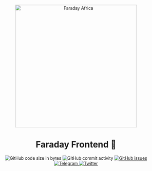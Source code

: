 <div align="center">
  <br>

  <img alt="Faraday Africa" src="https://github.com/faradayafrica/Faraday-frontend/assets/90288585/cffb87d2-eac8-4402-81ec-bc22c313a8cb" width="400px">
  <h1>Faraday Frontend 🎈</h1>
</div>
<p align="center">
  <img src="https://img.shields.io/github/languages/code-size/faradayafrica/Faraday-frontend" alt="GitHub code size in bytes">
  <img src="https://img.shields.io/github/commit-activity/w/faradayafrica/Faraday-frontend" alt="GitHub commit activity">
  <a href="https://github.com/faradayafrica/Faraday-frontend/issues">
    <img src="https://img.shields.io/github/issues/faradayafrica/Faraday-frontend" alt="GitHub issues">
  </a>
  <a href="https:faraday.africa">
    <img src="https://img.shields.io/discord/714698561081704529.svg?label=&logo=telegram&logoColor=ffffff&color=229ED9&labelColor=229ED9" alt="Telegram">
  </a>
  
  
  
  <a href="https://twitter.com/faradayafrica">
    <img src="https://img.shields.io/twitter/follow/faradayafrica?label=Follow&style=social" alt="Twitter">
  </a>
 </p>

